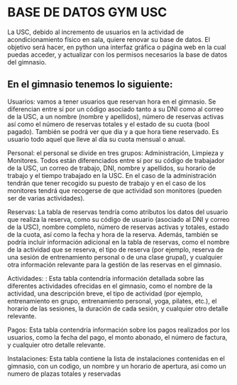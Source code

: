 # BASE DE DATOS GYM USC

La USC, debido al incremento de usuarios en la actividad de acondicionamiento físico en sala, quiere renovar su base de datos. El objetivo será hacer, en python una interfaz gráfica o página web en la cual puedas acceder, y actualizar con los permisos necesarios la base de datos del gimnasio.

## En el gimnasio tenemos lo siguiente: 

Usuarios: vamos a tener usuarios que reservan hora en el gimnasio. Se diferencian entre sí por un código asociado tanto a su DNI como al correo de la USC, a un nombre (nombre y apellidos), número de reservas activas así como el número de reservas totales y el estado de su cuota (bool pagado). También se podrá ver que dia y a que hora tiene reservado. Es usuario todo aquel que lleve al día su cuota mensual o anual.

Personal: el personal se divide en tres grupos: Administración, Limpieza y Monitores. Todos están diferenciados entre sí por su código de trabajador de la USC, un correo de trabajo, DNI, nombre y apellidos, su horario de trabajo y el tiempo trabajado en la USC. En el caso de la administración tendrán que tener recogido su puesto de trabajo y en el caso de los monitores tendrá que recogerse de que actividad son monitores (pueden ser de varias actividades).

Reservas: La tabla de reservas tendría como atributos los datos del usuario que realiza la reserva, como su código de usuario (asociado al DNI y correo de la USC), nombre completo, número de reservas activas y totales, estado de la cuota, así como la fecha y hora de la reserva. Además, también se podría incluir información adicional en la tabla de reservas, como el nombre de la actividad que se reserva, el tipo de reserva (por ejemplo, reserva de una sesión de entrenamiento personal o de una clase grupal), y cualquier otra información relevante para la gestión de las reservas en el gimnasio.

Actividades: : Esta tabla contendría información detallada sobre las diferentes actividades ofrecidas en el gimnasio, como el nombre de la actividad, una descripción breve, el tipo de actividad (por ejemplo, entrenamiento en grupo, entrenamiento personal, yoga, pilates, etc.), el horario de las sesiones, la duración de cada sesión, y cualquier otro detalle relevante.

Pagos: Esta tabla contendría información sobre los pagos realizados por los usuarios, como la fecha del pago, el monto abonado, el número de factura, y cualquier otro detalle relevante.

Instalaciones: Esta tabla contiene la lista de instalaciones contenidas en el gimnasio, con un codigo, un nombre y un horario de apertura, asi como un numero de plazas totales y reservadas
